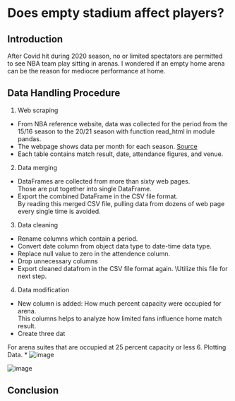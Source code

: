 # Does empty stadium affect players?
## Introduction
After Covid hit during 2020 season, no or limited spectators are permitted to see NBA team play sitting in arenas. 
I wondered if an empty home arena can be the reason for mediocre performance at home.
## Data Handling Procedure
1. Web scraping
  * From NBA reference website, data was collected for the period from the 15/16 season to the 20/21 season with function read_html in module pandas.
  * The webpage shows data per month for each season. [Source](https://www.basketball-reference.com/leagues/NBA_2020_games-october-2019.html)
  * Each table contains match result, date, attendance figures, and venue. 
2. Data merging
  * DataFrames are collected from more than sixty web pages. <br>Those are put together into single DataFrame.
  * Export the combined DataFrame in the CSV file format.<br> By reading this merged CSV file, pulling data from dozens of web page every single time is avoided.
3. Data cleaning
  * Rename columns which contain a period.
  * Convert date column from object data type to date-time data type.
  * Replace null value to zero in the attendence column.
  * Drop unnecessary columns
  * Export cleaned datafrom in the CSV file format again. \Utilize this file for next step.
4. Data modification
  * New column is added: How much percent capacity were occupied for arena.<br>This columns helps to analyze how limited fans influence home match result. 
  * Create three dat

 For arena suites that are occupied at 25 percent capacity or less
6. Plotting Data.
  * 
![image](https://user-images.githubusercontent.com/84579416/130312754-3536c29f-4a37-4616-8c04-487082959939.png)



![image](https://user-images.githubusercontent.com/84579416/130248581-3400a94e-8306-4757-a058-df62dc2089a4.png)

## Conclusion

